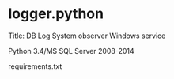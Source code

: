 # logger.python
Title: DB Log System observer Windows service

Python 3.4/MS SQL Server 2008-2014

requirements.txt
